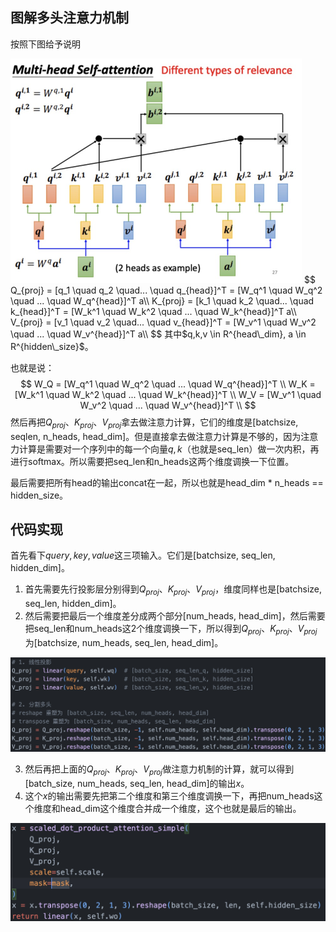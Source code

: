 ## 图解多头注意力机制

按照下图给予说明

<img src="./img/MHA-1.jpg" style="zoom:50%;" />
$$
Q_{proj} = [q_1 \quad q_2 \quad...  \quad q_{head}]^T =  [W_q^1 \quad W_q^2 \quad ... \quad W_q^{head}]^T a\\
K_{proj} = [k_1 \quad k_2 \quad...  \quad k_{head}]^T = [W_k^1 \quad W_k^2 \quad ... \quad W_k^{head}]^T a\\
V_{proj} = [v_1 \quad v_2 \quad...  \quad v_{head}]^T = [W_v^1 \quad W_v^2 \quad ... \quad W_v^{head}]^T a\\
$$
其中$q,k,v \in R^{head\_dim}, a \in R^{hidden\_size}$。

也就是说：
$$
W_Q = [W_q^1 \quad W_q^2 \quad ... \quad W_q^{head}]^T \\
W_K = [W_k^1 \quad W_k^2 \quad ... \quad W_k^{head}]^T \\
W_V = [W_v^1 \quad W_v^2 \quad ... \quad W_v^{head}]^T \\
$$
然后再把$Q_{proj}、K_{proj}、V_{proj}$拿去做注意力计算，它们的维度是[batchsize, seqlen, n_heads, head_dim]。但是直接拿去做注意力计算是不够的，因为注意力计算是需要对一个序列中的每一个向量$q,k$（也就是seq_len）做一次内积，再进行softmax。所以需要把seq_len和n_heads这两个维度调换一下位置。

最后需要把所有head的输出concat在一起，所以也就是head_dim * n_heads == hidden_size。



## 代码实现

首先看下$query, key, value$这三项输入。它们是[batchsize, seq_len, hidden_dim]。

1. 首先需要先行投影层分别得到$Q_{proj}、K_{proj}、V_{proj}$，维度同样也是[batchsize, seq_len, hidden_dim]。
2. 然后需要把最后一个维度差分成两个部分[num_heads, head_dim]，然后需要把seq_len和num_heads这2个维度调换一下，所以得到$Q_{proj}、K_{proj}、V_{proj}$ 为[batchsize, num_heads, seq_len, head_dim]。

![](./img/MHA-code-1.jpg)

3. 然后再把上面的$Q_{proj}、K_{proj}、V_{proj}$做注意力机制的计算，就可以得到[batch_size, num_heads, seq_len, head_dim]的输出$x$。
4. 这个$x$的输出需要先把第二个维度和第三个维度调换一下，再把num_heads这个维度和head_dim这个维度合并成一个维度，这个也就是最后的输出。

![](./img/MHA-code-2.jpg)

